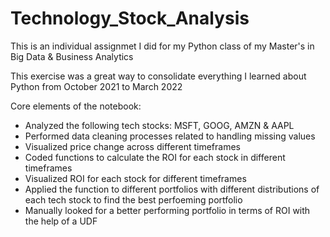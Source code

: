 # Technology_Stock_Analysis

This is an individual assignmet I did for my Python class of my Master's in Big Data & Business Analytics

This exercise was a great way to consolidate everything I learned about Python from October 2021 to March 2022

Core elements of the notebook:
* Analyzed the following tech stocks: MSFT, GOOG, AMZN & AAPL
* Performed data cleaning processes related to handling missing values
* Visualized price change across different timeframes 
* Coded functions to calculate the ROI for each stock in different timeframes
* Visualized ROI for each stock for different timeframes
* Applied the function to different portfolios with different distributions of each tech stock to find the best perfoeming portfolio
* Manually looked for a better performing portfolio in terms of ROI with the help of a UDF
